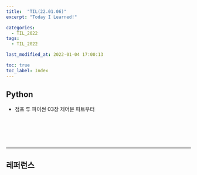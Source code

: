 ```yaml
---
title:  "TIL(22.01.06)"
excerpt: "Today I Learned!"

categories:
  - TIL_2022
tags:
  - TIL_2022

last_modified_at: 2022-01-04 17:00:13

toc: true
toc_label: Index
---
```


## Python

- 점프 투 파이썬 03장 제어문 파트부터



<br/><br/><br/><br/>

---
## 레퍼런스

























